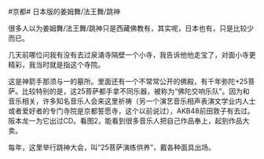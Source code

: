 #京都# 日本版的姜姆舞/法王舞/跳神

很多人以为姜姆舞/法王舞/跳神只是西藏佛教有，其实呢，日本也有，只是比较少而已。

几天前哪位问我有没有去过泉涌寺隔壁一个小寺，我告诉他他走宝了，对面小寺更精彩，我当时就是指这个寺院。

这是神箭手那须与一的墓所。里面还有一个不常常公开的佛殿，有千年弥陀+25菩萨。比较特别的是，这25菩萨都手拿不同乐器，被称为“佛陀交响乐队”。因为和音乐相关，许多知名音乐人会来这里祈祷（另一个演艺音乐相声表演文学业内人士或者爱好者的专门寺院是京都誓愿寺，这个以前说过），AKB48前田敦子有去过。阪本龙一为它出过CD。看图2，能看到很多音乐人把自己作品奉上，起到作品大卖。

每年，这里举行跳神大会，叫“25菩萨演练供养”，戴各种面具出场。
